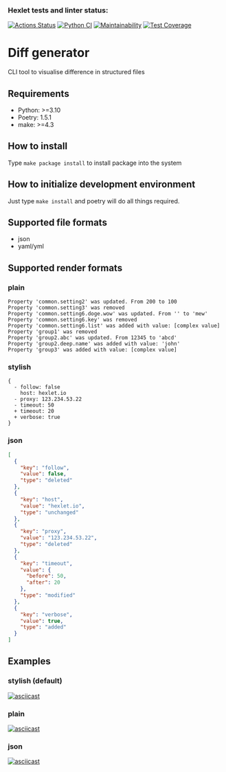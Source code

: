 ### Hexlet tests and linter status:

[![Actions Status](https://github.com/v3code/python-project-50/workflows/hexlet-check/badge.svg)](https://github.com/v3code/python-project-50/actions)
[![Python CI](https://github.com/v3code/python-project-50/actions/workflows/pyci.yml/badge.svg)](https://github.com/v3code/python-project-50/actions/workflows/pyci.yml)
[![Maintainability](https://api.codeclimate.com/v1/badges/ce93a59349ae42d1b6a3/maintainability)](https://codeclimate.com/github/v3code/python-project-50/maintainability)
[![Test Coverage](https://api.codeclimate.com/v1/badges/ce93a59349ae42d1b6a3/test_coverage)](https://codeclimate.com/github/v3code/python-project-50/test_coverage)

# Diff generator

CLI tool to visualise difference in structured files

## Requirements

- Python: >=3.10
- Poetry: 1.5.1
- make: >=4.3

## How to install

Type `make package install` to install package into the system

## How to initialize development environment

Just type `make install` and poetry will do all things required.

## Supported file formats

- json
- yaml/yml

## Supported render formats

### plain

```
Property 'common.setting2' was updated. From 200 to 100
Property 'common.setting3' was removed
Property 'common.setting6.doge.wow' was updated. From '' to 'mew'
Property 'common.setting6.key' was removed
Property 'common.setting6.list' was added with value: [complex value]
Property 'group1' was removed
Property 'group2.abc' was updated. From 12345 to 'abcd'
Property 'group2.deep.name' was added with value: 'john'
Property 'group3' was added with value: [complex value]
```

### stylish

```
{
  - follow: false
    host: hexlet.io
  - proxy: 123.234.53.22
  - timeout: 50
  + timeout: 20
  + verbose: true
}
```

### json

```json
[
  {
    "key": "follow",
    "value": false,
    "type": "deleted"
  },
  {
    "key": "host",
    "value": "hexlet.io",
    "type": "unchanged"
  },
  {
    "key": "proxy",
    "value": "123.234.53.22",
    "type": "deleted"
  },
  {
    "key": "timeout",
    "value": {
      "before": 50,
      "after": 20
    },
    "type": "modified"
  },
  {
    "key": "verbose",
    "value": true,
    "type": "added"
  }
]
```

## Examples

### stylish (default)
[![asciicast](https://asciinema.org/a/eGCPXuL8ZVsbbkUNvy06TLdn2.svg)](https://asciinema.org/a/eGCPXuL8ZVsbbkUNvy06TLdn2)


### plain
[![asciicast](https://asciinema.org/a/xbULkTl0rUcvvrx1dqzaJozHP.svg)](https://asciinema.org/a/xbULkTl0rUcvvrx1dqzaJozHP)

### json
[![asciicast](https://asciinema.org/a/xbULkTl0rUcvvrx1dqzaJozHP.svg)](https://asciinema.org/a/xbULkTl0rUcvvrx1dqzaJozHP)
